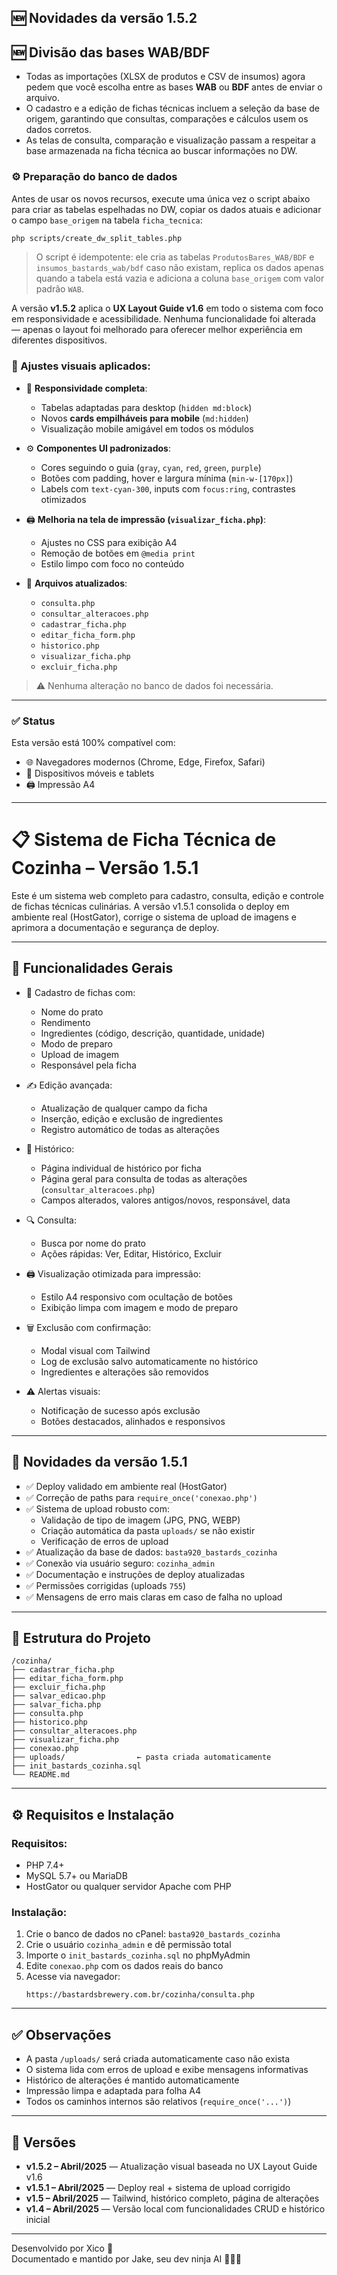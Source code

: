 ## 🆕 Novidades da versão 1.5.2

## 🆕 Divisão das bases WAB/BDF

- Todas as importações (XLSX de produtos e CSV de insumos) agora pedem que você escolha entre as bases **WAB** ou **BDF** antes de enviar o arquivo.
- O cadastro e a edição de fichas técnicas incluem a seleção da base de origem, garantindo que consultas, comparações e cálculos usem os dados corretos.
- As telas de consulta, comparação e visualização passam a respeitar a base armazenada na ficha técnica ao buscar informações no DW.

### ⚙️ Preparação do banco de dados

Antes de usar os novos recursos, execute uma única vez o script abaixo para criar as tabelas espelhadas no DW, copiar os dados atuais e adicionar o campo `base_origem` na tabela `ficha_tecnica`:

```bash
php scripts/create_dw_split_tables.php
```

> O script é idempotente: ele cria as tabelas `ProdutosBares_WAB/BDF` e `insumos_bastards_wab/bdf` caso não existam, replica os dados apenas quando a tabela está vazia e adiciona a coluna `base_origem` com valor padrão `WAB`.

A versão **v1.5.2** aplica o **UX Layout Guide v1.6** em todo o sistema com foco em responsividade e acessibilidade. Nenhuma funcionalidade foi alterada — apenas o layout foi melhorado para oferecer melhor experiência em diferentes dispositivos.

### 🎨 Ajustes visuais aplicados:

- 📱 **Responsividade completa**:
  - Tabelas adaptadas para desktop (`hidden md:block`)
  - Novos **cards empilháveis para mobile** (`md:hidden`)
  - Visualização mobile amigável em todos os módulos

- ⚙️ **Componentes UI padronizados**:
  - Cores seguindo o guia (`gray`, `cyan`, `red`, `green`, `purple`)
  - Botões com padding, hover e largura mínima (`min-w-[170px]`)
  - Labels com `text-cyan-300`, inputs com `focus:ring`, contrastes otimizados

- 🖨️ **Melhoria na tela de impressão (`visualizar_ficha.php`)**:
  - Ajustes no CSS para exibição A4
  - Remoção de botões em `@media print`
  - Estilo limpo com foco no conteúdo

- 🧠 **Arquivos atualizados**:
  - `consulta.php`
  - `consultar_alteracoes.php`
  - `cadastrar_ficha.php`
  - `editar_ficha_form.php`
  - `historico.php`
  - `visualizar_ficha.php`
  - `excluir_ficha.php`

> ⚠️ Nenhuma alteração no banco de dados foi necessária.

---

### ✅ Status

Esta versão está 100% compatível com:
- 🌐 Navegadores modernos (Chrome, Edge, Firefox, Safari)
- 📱 Dispositivos móveis e tablets
- 🖨️ Impressão A4

---



# 📋 Sistema de Ficha Técnica de Cozinha – Versão 1.5.1

Este é um sistema web completo para cadastro, consulta, edição e controle de fichas técnicas culinárias. A versão v1.5.1 consolida o deploy em ambiente real (HostGator), corrige o sistema de upload de imagens e aprimora a documentação e segurança de deploy.

---

## 🧾 Funcionalidades Gerais

- 📄 Cadastro de fichas com:
  - Nome do prato
  - Rendimento
  - Ingredientes (código, descrição, quantidade, unidade)
  - Modo de preparo
  - Upload de imagem
  - Responsável pela ficha

- ✍️ Edição avançada:
  - Atualização de qualquer campo da ficha
  - Inserção, edição e exclusão de ingredientes
  - Registro automático de todas as alterações

- 📜 Histórico:
  - Página individual de histórico por ficha
  - Página geral para consulta de todas as alterações (`consultar_alteracoes.php`)
  - Campos alterados, valores antigos/novos, responsável, data

- 🔍 Consulta:
  - Busca por nome do prato
  - Ações rápidas: Ver, Editar, Histórico, Excluir

- 🖨️ Visualização otimizada para impressão:
  - Estilo A4 responsivo com ocultação de botões
  - Exibição limpa com imagem e modo de preparo

- 🗑️ Exclusão com confirmação:
  - Modal visual com Tailwind
  - Log de exclusão salvo automaticamente no histórico
  - Ingredientes e alterações são removidos

- ⚠️ Alertas visuais:
  - Notificação de sucesso após exclusão
  - Botões destacados, alinhados e responsivos

---

## 🧠 Novidades da versão 1.5.1

- ✅ Deploy validado em ambiente real (HostGator)
- ✅ Correção de paths para `require_once('conexao.php')`
- ✅ Sistema de upload robusto com:
  - Validação de tipo de imagem (JPG, PNG, WEBP)
  - Criação automática da pasta `uploads/` se não existir
  - Verificação de erros de upload
- ✅ Atualização da base de dados: `basta920_bastards_cozinha`
- ✅ Conexão via usuário seguro: `cozinha_admin`
- ✅ Documentação e instruções de deploy atualizadas
- ✅ Permissões corrigidas (uploads `755`)
- ✅ Mensagens de erro mais claras em caso de falha no upload

---

## 📁 Estrutura do Projeto

```
/cozinha/
├── cadastrar_ficha.php
├── editar_ficha_form.php
├── excluir_ficha.php
├── salvar_edicao.php
├── salvar_ficha.php
├── consulta.php
├── historico.php
├── consultar_alteracoes.php
├── visualizar_ficha.php
├── conexao.php
├── uploads/                ← pasta criada automaticamente
├── init_bastards_cozinha.sql
└── README.md
```

---

## ⚙️ Requisitos e Instalação

### Requisitos:
- PHP 7.4+
- MySQL 5.7+ ou MariaDB
- HostGator ou qualquer servidor Apache com PHP

### Instalação:
1. Crie o banco de dados no cPanel: `basta920_bastards_cozinha`
2. Crie o usuário `cozinha_admin` e dê permissão total
3. Importe o `init_bastards_cozinha.sql` no phpMyAdmin
4. Edite `conexao.php` com os dados reais do banco
5. Acesse via navegador:
   ```
   https://bastardsbrewery.com.br/cozinha/consulta.php
   ```

---

## ✅ Observações

- A pasta `/uploads/` será criada automaticamente caso não exista
- O sistema lida com erros de upload e exibe mensagens informativas
- Histórico de alterações é mantido automaticamente
- Impressão limpa e adaptada para folha A4
- Todos os caminhos internos são relativos (`require_once('...')`)

---

## 📌 Versões

- **v1.5.2 – Abril/2025** — Atualização visual baseada no UX Layout Guide v1.6
- **v1.5.1 – Abril/2025** — Deploy real + sistema de upload corrigido
- **v1.5 – Abril/2025** — Tailwind, histórico completo, página de alterações
- **v1.4 – Abril/2025** — Versão local com funcionalidades CRUD e histórico inicial

---

Desenvolvido por Xico 🚀  
Documentado e mantido por Jake, seu dev ninja AI 🧑‍💻🥷
